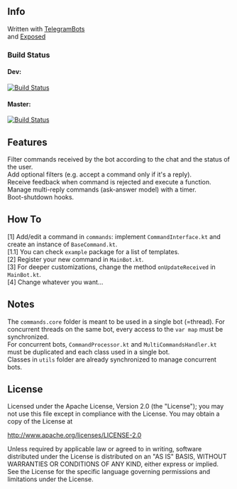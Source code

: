 
## Info
Written with [TelegramBots](https://github.com/rubenlagus/TelegramBots)      
and [Exposed](https://github.com/JetBrains/Exposed)   


### Build Status   
#### Dev:   
[![Build Status](https://travis-ci.com/Kraktun/KBot.svg?token=Uor7RP8xsv27XrHhEVTp&branch=dev)](https://travis-ci.com/Kraktun/KBot)
#### Master:   
[![Build Status](https://travis-ci.com/Kraktun/KBot.svg?token=Uor7RP8xsv27XrHhEVTp&branch=master)](https://travis-ci.com/Kraktun/KBot)   


## Features   
Filter commands received by the bot according to the chat and the status of the user.   
Add optional filters (e.g. accept a command only if it's a reply).   
Receive feedback when command is rejected and execute a function.   
Manage multi-reply commands (ask-answer model) with a timer.   
Boot-shutdown hooks.   

## How To   
[1] Add/edit a command in ```commands```: implement ```CommandInterface.kt``` and create an instance of ```BaseCommand.kt```.   
[1.1] You can check ```example``` package for a list of templates.   
[2] Register your new command in ```MainBot.kt```.   
[3] For deeper customizations, change the method ```onUpdateReceived``` in ```MainBot.kt```.   
[4] Change whatever you want...   


## Notes   
The ```commands.core``` folder is meant to be used in a single bot (=thread). For concurrent threads on the same bot, every access to the ```var map``` must be synchronized.      
For concurrent bots, ```CommandProcessor.kt``` and ```MultiCommandsHandler.kt``` must be duplicated and each class used in a single bot.   
Classes in ```utils``` folder are already synchronized to manage concurrent bots.   


## License

Licensed under the Apache License, Version 2.0 (the "License");
you may not use this file except in compliance with the License.
You may obtain a copy of the License at

http://www.apache.org/licenses/LICENSE-2.0

Unless required by applicable law or agreed to in writing, software
distributed under the License is distributed on an "AS IS" BASIS,
WITHOUT WARRANTIES OR CONDITIONS OF ANY KIND, either express or implied.
See the License for the specific language governing permissions and
limitations under the License.
